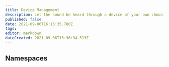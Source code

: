 ```yaml
---
title: Device Management
description: Let the sound be heard through a device of your own choosing
published: false
date: 2021-09-06T16:15:35.780Z
tags: 
editor: markdown
dateCreated: 2021-09-06T15:36:34.513Z
---
```


## Namespaces
